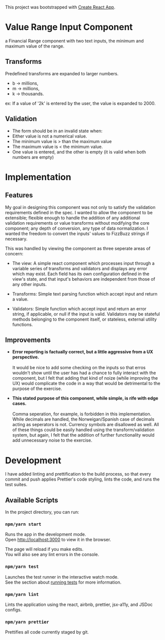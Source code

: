 This project was bootstrapped with [Create React App](https://github.com/facebook/create-react-app).

# Value Range Input Component

a Financial Range component with two text inputs, the minimum and maximum value of the range.

## Transforms

Predefined transforms are expanded to larger numbers.

- b -> millions,
- m -> millions,
- k -> thousands.

ex: If a value of '2k' is entered by the user, the value is expanded to 2000.

## Validation

- The form should be in an invalid state when:
- Either value is not a numerical value.
- The minimum value is > than the maximum value
- The maximum value is < the minimum value.
- One value is entered, and the other is empty (it is valid when both numbers are empty)

# Implementation

## Features

My goal in designing this component was not only to satisfy the validation requirements defined in the spec. I wanted to allow the component to be extensible; flexible enough to handle the addition of any additional validation requirements or value transforms without modifying the core component; any depth of conversion, any type of data normalization. I wanted the freedom to convert the inputs' values to FizzBuzz strings if necessary.

This was handled by viewing the component as three seperate areas of concern:

- The view: A simple react component which processes input through a variable series of transforms and validators and displays any error which may exist. Each field has its own configuration defined in the view's state, and that input's behaviors are independent from those of any other inputs.

- Transforms: Simple text parsing function which accept input and return a value.

- Validators: Simple function which accept input and return an error string, if applicable, or null if the input is valid. Validators may be stateful methods belonging to the component itself, or stateless, external utility functions.

## Improvements

- <b>Error reporting is factually correct, but a little aggressive from a UX perspective.</b><br><br> It would be nice to add some checking on the inputs so that erros wouldn't show until the user has had a chance to fully interact with the component, but I felt that adding that kind of noize (while improving the UX) would complicate the code in a way that would be detrimental to the purpose of the exercise.

- <b>This stated purpose of this component, while simple, is rife with edge cases.</b><br><br> Comma seperation, for example, is forbidden in this implementation. While decimals are handled, the Norweigan/Spanish case of decimals acting as seperators is not. Currency symbols are disallowed as well. All of these things could be easily handled using the transform/validation system, but again, I felt that the addition of further functionality would add unnecessary noise to the exercise.

# Development

I have added linting and prettification to the build process, so that every commit and push applies Prettier's code styling, lints the code, and runs the test suites.

## Available Scripts

In the project directory, you can run:

### `npm/yarn start`

Runs the app in the development mode.<br>
Open [http://localhost:3000](http://localhost:3000) to view it in the browser.

The page will reload if you make edits.<br>
You will also see any lint errors in the console.

### `npm/yarn test`

Launches the test runner in the interactive watch mode.<br>
See the section about [running tests](https://facebook.github.io/create-react-app/docs/running-tests) for more information.

### `npm/yarn lint`

Lints the application using the react, airbnb, prettier, jsx-a11y, and JSDoc configs.

### `npm/yarn prettier`

Prettifies all code currently staged by git.
